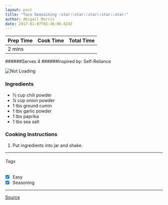 ```yaml
---
layout: post
title: "Taco Seasoining :star::star::star::star::star:"
author: Abigail Morris
date: 2017-01-07T02:36:06.024Z
---
```


| Prep Time  | Cook Time    | Total Time  |
| ---------- |:------------:| -----------:|
| 2 mins    |      |    |


######Serves 4
######Inspired by: Self-Reliance

![Not Loading](http://i.imgur.com/ZG7igui.png)

### Ingredients

* ½ cup chili powder
* ¼ cup onion powder
* 1 tbs ground cumin
* 1 tbs garlic powder
* 1 tbs paprika
* 1 tbs sea salt

### Cooking Instructions

1. Put ingredients into jar and shake.


---

###### Tags
- [x] Easy
- [x] Seasoning

---

[Source](http://selfreliancebyjamie.blogspot.ca/2011/08/tis-seasonings.html)

